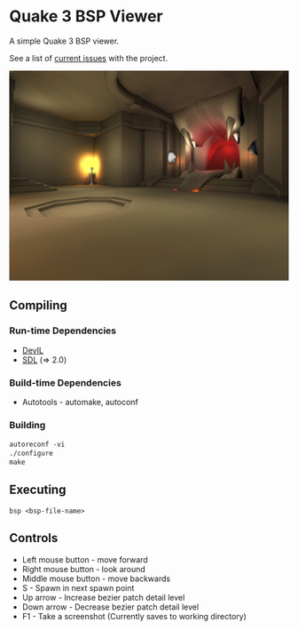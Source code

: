 # Quake 3 BSP Viewer
A simple Quake 3 BSP viewer.

See a list of [current issues](ISSUES.md) with the project.

![Screenshot](screenshots/screenshot.png?raw=true)

## Compiling
### Run-time Dependencies
* [DevIL](openil.sourceforge.net)
* [SDL](https://www.libsdl.org) (=> 2.0)

### Build-time Dependencies
* Autotools - automake, autoconf

### Building
```
autoreconf -vi
./configure
make
```

## Executing
```
bsp <bsp-file-name>
```

## Controls
* Left mouse button 	- move forward
* Right mouse button 	- look around
* Middle mouse button	- move backwards
* S 			- Spawn in next spawn point
* Up arrow		- Increase bezier patch detail level
* Down arrow		- Decrease bezier patch detail level 
* F1			- Take a screenshot (Currently saves to working directory)


